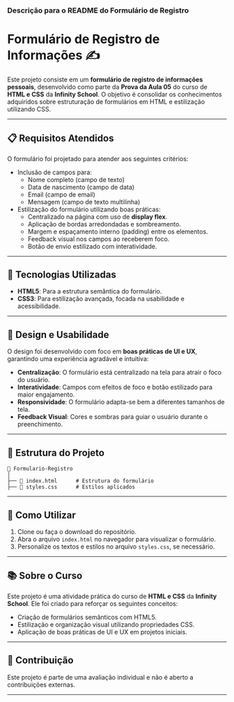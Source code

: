 ### Descrição para o README do Formulário de Registro

# Formulário de Registro de Informações ✍️

Este projeto consiste em um **formulário de registro de informações pessoais**, desenvolvido como parte da **Prova da Aula 05** do curso de **HTML e CSS** da **Infinity School**. O objetivo é consolidar os conhecimentos adquiridos sobre estruturação de formulários em HTML e estilização utilizando CSS.

---

## 📋 Requisitos Atendidos

O formulário foi projetado para atender aos seguintes critérios:

- Inclusão de campos para:
  - Nome completo (campo de texto)
  - Data de nascimento (campo de data)
  - Email (campo de email)
  - Mensagem (campo de texto multilinha)
- Estilização do formulário utilizando boas práticas:
  - Centralizado na página com uso de **display flex**.
  - Aplicação de bordas arredondadas e sombreamento.
  - Margem e espaçamento interno (padding) entre os elementos.
  - Feedback visual nos campos ao receberem foco.
  - Botão de envio estilizado com interatividade.

---

## 🚀 Tecnologias Utilizadas

- **HTML5**: Para a estrutura semântica do formulário.
- **CSS3**: Para estilização avançada, focada na usabilidade e acessibilidade.

---

## 🎨 Design e Usabilidade

O design foi desenvolvido com foco em **boas práticas de UI e UX**, garantindo uma experiência agradável e intuitiva:

- **Centralização**: O formulário está centralizado na tela para atrair o foco do usuário.
- **Interatividade**: Campos com efeitos de foco e botão estilizado para maior engajamento.
- **Responsividade**: O formulário adapta-se bem a diferentes tamanhos de tela.
- **Feedback Visual**: Cores e sombras para guiar o usuário durante o preenchimento.

---

## 📂 Estrutura do Projeto

```
📁 Formulario-Registro
│
├── 📄 index.html      # Estrutura do formulário
├── 📄 styles.css      # Estilos aplicados
```

---

## 📝 Como Utilizar

1. Clone ou faça o download do repositório.
2. Abra o arquivo `index.html` no navegador para visualizar o formulário.
3. Personalize os textos e estilos no arquivo `styles.css`, se necessário.

---

## 📚 Sobre o Curso

Este projeto é uma atividade prática do curso de **HTML e CSS** da **Infinity School**. Ele foi criado para reforçar os seguintes conceitos:
- Criação de formulários semânticos com HTML5.
- Estilização e organização visual utilizando propriedades CSS.
- Aplicação de boas práticas de UI e UX em projetos iniciais.

---

## 🤝 Contribuição

Este projeto é parte de uma avaliação individual e não é aberto a contribuições externas.

---

